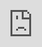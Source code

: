 ### `Inventory-System-UI`
This is a front-end of the [Inventory-System-API](https://github.com/abrehan2/Inventory-System-API.git)
#### Demo
<iframe src="https://streamable.com/e/hnt2h9" frameborder="0" width="100%" height="100%" allowfullscreen style="width:100%;height:100%;position:absolute;left:0px;top:0px;overflow:hidden;"></iframe>

